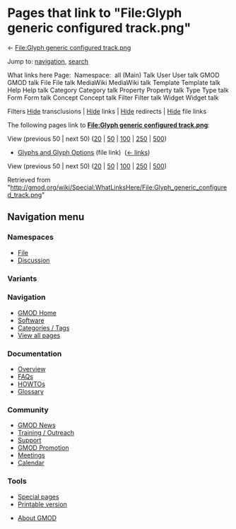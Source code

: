 <div id="mw-page-base" class="noprint">

</div>

<div id="mw-head-base" class="noprint">

</div>

<div id="content" class="mw-body" role="main">

<span id="top"></span>

<div id="mw-js-message" style="display:none;">

</div>



# <span dir="auto">Pages that link to "File:Glyph generic configured track.png"</span>

<div id="bodyContent">

<div id="contentSub">

← [File:Glyph generic configured
track.png](/wiki/File:Glyph_generic_configured_track.png "File:Glyph generic configured track.png")

</div>

<div id="jump-to-nav" class="mw-jump">

Jump to: [navigation](#mw-navigation), [search](#p-search)

</div>

<div id="mw-content-text">

What links here Page:  Namespace:  all (Main) Talk User User talk GMOD
GMOD talk File File talk MediaWiki MediaWiki talk Template Template talk
Help Help talk Category Category talk Property Property talk Type Type
talk Form Form talk Concept Concept talk Filter Filter talk Widget
Widget talk

Filters
[Hide](/mediawiki/index.php?title=Special:WhatLinksHere/File:Glyph_generic_configured_track.png&hidetrans=1 "Special:WhatLinksHere/File:Glyph generic configured track.png")
transclusions \|
[Hide](/mediawiki/index.php?title=Special:WhatLinksHere/File:Glyph_generic_configured_track.png&hidelinks=1 "Special:WhatLinksHere/File:Glyph generic configured track.png")
links \|
[Hide](/mediawiki/index.php?title=Special:WhatLinksHere/File:Glyph_generic_configured_track.png&hideredirs=1 "Special:WhatLinksHere/File:Glyph generic configured track.png")
redirects \|
[Hide](/mediawiki/index.php?title=Special:WhatLinksHere/File:Glyph_generic_configured_track.png&hideimages=1 "Special:WhatLinksHere/File:Glyph generic configured track.png")
file links

The following pages link to **[File:Glyph generic configured
track.png](/wiki/File:Glyph_generic_configured_track.png "File:Glyph generic configured track.png")**:

View (previous 50 \| next 50)
([20](/mediawiki/index.php?title=Special:WhatLinksHere/File:Glyph_generic_configured_track.png&limit=20 "Special:WhatLinksHere/File:Glyph generic configured track.png")
\|
[50](/mediawiki/index.php?title=Special:WhatLinksHere/File:Glyph_generic_configured_track.png&limit=50 "Special:WhatLinksHere/File:Glyph generic configured track.png")
\|
[100](/mediawiki/index.php?title=Special:WhatLinksHere/File:Glyph_generic_configured_track.png&limit=100 "Special:WhatLinksHere/File:Glyph generic configured track.png")
\|
[250](/mediawiki/index.php?title=Special:WhatLinksHere/File:Glyph_generic_configured_track.png&limit=250 "Special:WhatLinksHere/File:Glyph generic configured track.png")
\|
[500](/mediawiki/index.php?title=Special:WhatLinksHere/File:Glyph_generic_configured_track.png&limit=500 "Special:WhatLinksHere/File:Glyph generic configured track.png"))

- [Glyphs and Glyph
  Options](/wiki/Glyphs_and_Glyph_Options "Glyphs and Glyph Options")
  (file link) ‎ <span class="mw-whatlinkshere-tools">([←
  links](/mediawiki/index.php?title=Special:WhatLinksHere&target=Glyphs+and+Glyph+Options "Special:WhatLinksHere"))</span>

View (previous 50 \| next 50)
([20](/mediawiki/index.php?title=Special:WhatLinksHere/File:Glyph_generic_configured_track.png&limit=20 "Special:WhatLinksHere/File:Glyph generic configured track.png")
\|
[50](/mediawiki/index.php?title=Special:WhatLinksHere/File:Glyph_generic_configured_track.png&limit=50 "Special:WhatLinksHere/File:Glyph generic configured track.png")
\|
[100](/mediawiki/index.php?title=Special:WhatLinksHere/File:Glyph_generic_configured_track.png&limit=100 "Special:WhatLinksHere/File:Glyph generic configured track.png")
\|
[250](/mediawiki/index.php?title=Special:WhatLinksHere/File:Glyph_generic_configured_track.png&limit=250 "Special:WhatLinksHere/File:Glyph generic configured track.png")
\|
[500](/mediawiki/index.php?title=Special:WhatLinksHere/File:Glyph_generic_configured_track.png&limit=500 "Special:WhatLinksHere/File:Glyph generic configured track.png"))

</div>

<div class="printfooter">

Retrieved from
"<http://gmod.org/wiki/Special:WhatLinksHere/File:Glyph_generic_configured_track.png>"

</div>

<div id="catlinks" class="catlinks catlinks-allhidden">

</div>

<div class="visualClear">

</div>

</div>

</div>

<div id="mw-navigation">

## Navigation menu

<div id="mw-head">



<div id="left-navigation">

<div id="p-namespaces" class="vectorTabs" role="navigation"
aria-labelledby="p-namespaces-label">

### Namespaces

- <span id="ca-nstab-image"><a href="/wiki/File:Glyph_generic_configured_track.png" accesskey="c"
  title="View the file page [c]">File</a></span>
- <span id="ca-talk"><a
  href="/mediawiki/index.php?title=File_talk:Glyph_generic_configured_track.png&amp;action=edit&amp;redlink=1"
  accesskey="t"
  title="Discussion about the content page [t]">Discussion</a></span>

</div>

<div id="p-variants" class="vectorMenu emptyPortlet" role="navigation"
aria-labelledby="p-variants-label">

### 

### Variants[](#)

<div class="menu">

</div>

</div>

</div>





</div>

</div>

</div>

<div id="mw-panel">

<div id="p-logo" role="banner">

<a href="/wiki/Main_Page"
style="background-image: url(http://gmod.org/images/GMOD-cogs.png);"
title="Visit the main page"></a>

</div>

<div id="p-Navigation" class="portal" role="navigation"
aria-labelledby="p-Navigation-label">

### Navigation

<div class="body">

- <span id="n-GMOD-Home">[GMOD Home](/wiki/Main_Page)</span>
- <span id="n-Software">[Software](/wiki/GMOD_Components)</span>
- <span id="n-Categories-.2F-Tags">[Categories /
  Tags](/wiki/Categories)</span>
- <span id="n-View-all-pages">[View all
  pages](/wiki/Special:AllPages)</span>

</div>

</div>

<div id="p-Documentation" class="portal" role="navigation"
aria-labelledby="p-Documentation-label">

### Documentation

<div class="body">

- <span id="n-Overview">[Overview](/wiki/Overview)</span>
- <span id="n-FAQs">[FAQs](/wiki/Category:FAQ)</span>
- <span id="n-HOWTOs">[HOWTOs](/wiki/Category:HOWTO)</span>
- <span id="n-Glossary">[Glossary](/wiki/Glossary)</span>

</div>

</div>

<div id="p-Community" class="portal" role="navigation"
aria-labelledby="p-Community-label">

### Community

<div class="body">

- <span id="n-GMOD-News">[GMOD News](/wiki/GMOD_News)</span>
- <span id="n-Training-.2F-Outreach">[Training /
  Outreach](/wiki/Training_and_Outreach)</span>
- <span id="n-Support">[Support](/wiki/Support)</span>
- <span id="n-GMOD-Promotion">[GMOD
  Promotion](/wiki/GMOD_Promotion)</span>
- <span id="n-Meetings">[Meetings](/wiki/Meetings)</span>
- <span id="n-Calendar">[Calendar](/wiki/Calendar)</span>

</div>

</div>

<div id="p-tb" class="portal" role="navigation"
aria-labelledby="p-tb-label">

### Tools

<div class="body">

- <span id="t-specialpages"><a href="/wiki/Special:SpecialPages" accesskey="q"
  title="A list of all special pages [q]">Special pages</a></span>
- <span id="t-print"><a
  href="/mediawiki/index.php?title=Special:WhatLinksHere/File:Glyph_generic_configured_track.png&amp;printable=yes"
  rel="alternate" accesskey="p"
  title="Printable version of this page [p]">Printable version</a></span>

</div>

</div>

</div>

</div>

<div id="footer" role="contentinfo">

- <span id="footer-places-about">[About
  GMOD](/wiki/GMOD:About "GMOD:About")</span>

<!-- -->






</div>
